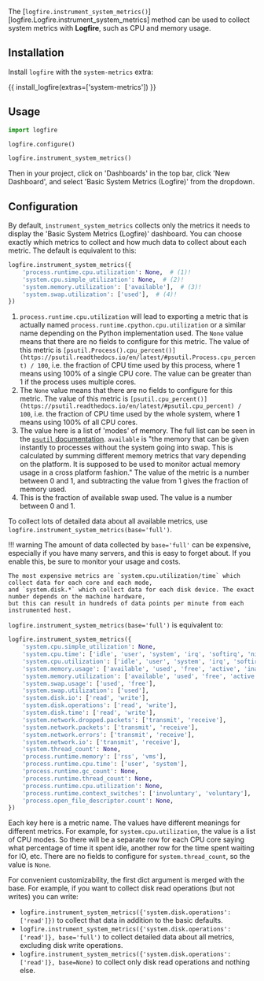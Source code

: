 The [`logfire.instrument_system_metrics()`][logfire.Logfire.instrument_system_metrics] method can be used to collect system metrics with **Logfire**, such as CPU and memory usage.

## Installation

Install `logfire` with the `system-metrics` extra:

{{ install_logfire(extras=['system-metrics']) }}

## Usage

```py
import logfire

logfire.configure()

logfire.instrument_system_metrics()
```

Then in your project, click on 'Dashboards' in the top bar, click 'New Dashboard', and select 'Basic System Metrics (Logfire)' from the dropdown.

## Configuration

By default, `instrument_system_metrics` collects only the metrics it needs to display the 'Basic System Metrics (Logfire)' dashboard. You can choose exactly which metrics to collect and how much data to collect about each metric. The default is equivalent to this:

```py
logfire.instrument_system_metrics({
    'process.runtime.cpu.utilization': None,  # (1)!
    'system.cpu.simple_utilization': None,  # (2)!
    'system.memory.utilization': ['available'],  # (3)!
    'system.swap.utilization': ['used'],  # (4)!
})
```

1. `process.runtime.cpu.utilization` will lead to exporting a metric that is actually named `process.runtime.cpython.cpu.utilization` or a similar name depending on the Python implementation used. The `None` value means that there are no fields to configure for this metric. The value of this metric is `[psutil.Process().cpu_percent()](https://psutil.readthedocs.io/en/latest/#psutil.Process.cpu_percent) / 100`, i.e. the fraction of CPU time used by this process, where 1 means using 100% of a single CPU core. The value can be greater than 1 if the process uses multiple cores.
2. The `None` value means that there are no fields to configure for this metric. The value of this metric is `[psutil.cpu_percent()](https://psutil.readthedocs.io/en/latest/#psutil.cpu_percent) / 100`, i.e. the fraction of CPU time used by the whole system, where 1 means using 100% of all CPU cores.
3. The value here is a list of 'modes' of memory. The full list can be seen in the [`psutil` documentation](https://psutil.readthedocs.io/en/latest/#psutil.virtual_memory). `available` is "the memory that can be given instantly to processes without the system going into swap. This is calculated by summing different memory metrics that vary depending on the platform. It is supposed to be used to monitor actual memory usage in a cross platform fashion." The value of the metric is a number between 0 and 1, and subtracting the value from 1 gives the fraction of memory used.
4. This is the fraction of available swap used. The value is a number between 0 and 1.

To collect lots of detailed data about all available metrics, use `logfire.instrument_system_metrics(base='full')`.

!!! warning
    The amount of data collected by `base='full'` can be expensive, especially if you have many servers,
    and this is easy to forget about. If you enable this, be sure to monitor your usage and costs.

    The most expensive metrics are `system.cpu.utilization/time` which collect data for each core and each mode,
    and `system.disk.*` which collect data for each disk device. The exact number depends on the machine hardware,
    but this can result in hundreds of data points per minute from each instrumented host.

`logfire.instrument_system_metrics(base='full')` is equivalent to:

```py
logfire.instrument_system_metrics({
    'system.cpu.simple_utilization': None,
    'system.cpu.time': ['idle', 'user', 'system', 'irq', 'softirq', 'nice', 'iowait', 'steal', 'interrupt', 'dpc'],
    'system.cpu.utilization': ['idle', 'user', 'system', 'irq', 'softirq', 'nice', 'iowait', 'steal', 'interrupt', 'dpc'],
    'system.memory.usage': ['available', 'used', 'free', 'active', 'inactive', 'buffers', 'cached', 'shared', 'wired', 'slab', 'total'],
    'system.memory.utilization': ['available', 'used', 'free', 'active', 'inactive', 'buffers', 'cached', 'shared', 'wired', 'slab'],
    'system.swap.usage': ['used', 'free'],
    'system.swap.utilization': ['used'],
    'system.disk.io': ['read', 'write'],
    'system.disk.operations': ['read', 'write'],
    'system.disk.time': ['read', 'write'],
    'system.network.dropped.packets': ['transmit', 'receive'],
    'system.network.packets': ['transmit', 'receive'],
    'system.network.errors': ['transmit', 'receive'],
    'system.network.io': ['transmit', 'receive'],
    'system.thread_count': None,
    'process.runtime.memory': ['rss', 'vms'],
    'process.runtime.cpu.time': ['user', 'system'],
    'process.runtime.gc_count': None,
    'process.runtime.thread_count': None,
    'process.runtime.cpu.utilization': None,
    'process.runtime.context_switches': ['involuntary', 'voluntary'],
    'process.open_file_descriptor.count': None,
})
```

Each key here is a metric name. The values have different meanings for different metrics. For example, for `system.cpu.utilization`, the value is a list of CPU modes. So there will be a separate row for each CPU core saying what percentage of time it spent idle, another row for the time spent waiting for IO, etc. There are no fields to configure for `system.thread_count`, so the value is `None`.

For convenient customizability, the first dict argument is merged with the base. For example, if you want to collect disk read operations (but not writes) you can write:

- `logfire.instrument_system_metrics({'system.disk.operations': ['read']})` to collect that data in addition to the basic defaults.
- `logfire.instrument_system_metrics({'system.disk.operations': ['read']}, base='full')` to collect detailed data about all metrics, excluding disk write operations.
- `logfire.instrument_system_metrics({'system.disk.operations': ['read']}, base=None)` to collect only disk read operations and nothing else.
